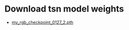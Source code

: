 # Download tsn model weights

- [my_rgb_checkpoint_0127_2.pth](https://drive.google.com/file/d/1f0spvxx-MZkNhtQYeyo9WepMFWlnpREC/view?usp=sharing)